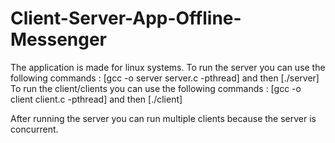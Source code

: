 # Client-Server-App-Offline-Messenger

The application is made for linux systems.
To run the server you can use the following commands : [gcc -o server server.c -pthread]  and then [./server]
To run the client/clients you can use the following commands : [gcc -o client client.c -pthread]  and then [./client]

After running the server you can run multiple clients because the server is concurrent.

